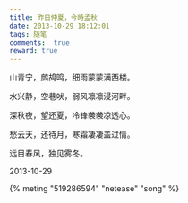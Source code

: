 ```yaml
---
title: 昨日仲夏，今時孟秋
date: 2013-10-29 18:12:01
tags: 随笔
comments:  true
reward: true
---
```

山青宁，鹧鸪鸣，细雨蒙蒙满西楼。

水兴静，空巷吠，弱风凛凛浸河畔。
<!-- more -->

深秋夜，望还夏，冷锋袭袭凉透心。

愁云天，还待月，寒霜凄凄盖过情。

远目春风，独见雾冬。

2013-10-29

{% meting "519286594" "netease" "song" %}